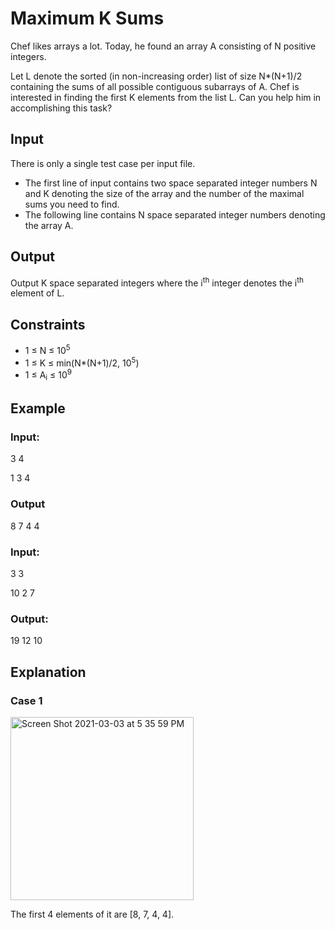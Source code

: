 # Maximum K Sums

Chef likes arrays a lot. Today, he found an array A consisting of N positive integers.

Let L denote the sorted (in non-increasing order) list of size N*(N+1)/2 containing the sums of all possible contiguous subarrays of A. 
Chef is interested in finding the first K elements from the list L. Can you help him in accomplishing this task?

## Input

There is only a single test case per input file.

- The first line of input contains two space separated integer numbers N and K denoting the size of the array and the 
number of the maximal sums you need to find.
- The following line contains N space separated integer numbers denoting the array A.

## Output

Output K space separated integers where the i<sup>th</sup> integer denotes the i<sup>th</sup> element of L.

## Constraints

- 1 ≤ N ≤ 10<sup>5</sup>
- 1 ≤ K ≤ min(N*(N+1)/2, 10<sup>5</sup>)
- 1 ≤ A<sub>i</sub> ≤ 10<sup>9</sup>

## Example

### Input:

3 4

1 3 4

### Output

8 7 4 4

### Input:

3 3

10 2 7

### Output:

19 12 10

## Explanation

### Case 1

<img width="293" alt="Screen Shot 2021-03-03 at 5 35 59 PM" src="https://user-images.githubusercontent.com/69542867/109891812-f5e65500-7c46-11eb-8079-2fe2440d0376.png">

The first 4 elements of it are [8, 7, 4, 4].
